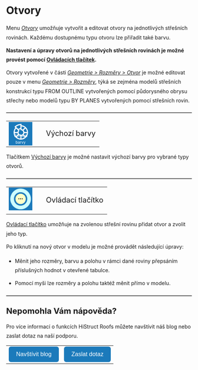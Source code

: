 <!DOCTYPE html>
<html>
<head>
  <meta charset="UTF-8">
  <title>Otvory</title>
</head>

<style>
    body{ /* Nastavení okrajů a řádkování pro celý dokument */
      line-height: 1.8;
      padding-top: 30px;
      padding-right: 30px;
      padding-bottom: 30px;
      padding-left: 30px;
    }
    h1{ /* Styl hlavního nadpisu */
      font-size: 28px;
      border-bottom: none;
      margin-top: 10px;
      margin-bottom: 0px;
    }
    h2{ /* Styl podnadpisů */
      font-size: 22px;
      border-bottom: none;
      margin-top: 10px;
      margin-bottom: 0px;
    }
    h3{ /* Styl podnadpisů */
      font-size: 18px;
      border-bottom: none;
      margin-top: 10px;
      margin-bottom: 0px;
    }
    p{ /* Styl odstavců */
      border-bottom: none;
      margin-top: 10px;
      margin-bottom: 10px;
    }
    hr.main{ /* Hlavní oddělovací čára */
      border: none;
      border-top: 2px solid #555; /* čárkovaná čára */
      height: 1px; /* zruší výšku, protože border se použije místo background */
      margin-top: 20px;
      margin-bottom: 20px;
    }
    hr{ /* Běžná oddělovací čára */
      all: unset; /* zruší úplně veškeré defaultní styly */
      display: block;
      width: 100%;
      border-top: 2px dashed #555;
      margin: 20px 0;
    }
    .btn { /* Styl tlačítek */
      margin-top: 0px;
      padding: 12px 20px;
      background-color: rgb(27,122,187);
      color: white;
      border: none;
      border-radius: 6px;
      cursor: pointer;
      font-size: 16px;
    }
    .btn:hover { /* Styl tlačítek při najetí myší */
      background-color: rgb(20,90,140);
    }
</style>

<body>

  <h1>Otvory</h1>

  <p>Menu <u><i>Otvory</i></u> umožňuje vytvořit a editovat otvory na jednotlivých střešních rovinách. Každému dostupnému typu otvoru lze přiřadit také barvu.</p>

  <p><b>Nastavení a úpravy otvorů na jednotlivých střešních rovinách je možné provést pomocí <u>Ovládacích tlačítek</u>.</b></p>

  <p>Otvory vytvořené v části <u><i>Geometrie &gt; Rozměry &gt; Otvor</i></u> je možné editovat pouze v menu <u><i>Geometrie &gt; Rozměry</i></u>, týká se zejména modelů střešních konstrukcí typu FROM OUTLINE vytvořených pomocí půdorysného obrysu střechy nebo modelů typu BY PLANES vytvořených pomocí střešních rovin.</p>

  <hr class="main"> <!-- Vodorovná čára jako oddělovač sekce -->

  <table>
    <tr>
      <td>
        <div style="position: relative; width: 64px; height: 64px;">
          <img src="img/ColorsIcon64x64.png" alt="ColorsIcon64x64.png" width="64" height="64">
          <div style="position: absolute; bottom: 0; width: 100%; background: none; color: white; font-size: 10px; text-align: center;">
            Výchozí barvy
          </div>
        </div>
      </td>
      <td style="vertical-align: middle; font-size: 20px; padding-left: 30px;">
        Výchozí barvy
      </td>
    </tr>
  </table>

  <p>Tlačítkem <u>Výchozí barvy</u> je možné nastavit výchozí barvy pro vybrané typy otvorů.</p>

  <hr class="main"> <!-- Vodorovná čára jako oddělovač sekce -->

  <table>
    <tr>
      <td><img src="img/ControlButton.png" alt="ControlButton.png" width="64"></td>
      <td style="vertical-align: middle; font-size: 20px; padding-left: 30px;">Ovládací tlačítko</td>
    </tr> 
  </table>

  <p><u>Ovládací tlačítko</u> umožňuje na zvolenou střešní rovinu přidat otvor a zvolit jeho typ.</p>

  <p>Po kliknutí na nový otvor v modelu je možné provádět následující úpravy:</p>
  <ul>
    <li><p>Měnit jeho rozměry, barvu a polohu v rámci dané roviny přepsáním příslušných hodnot v otevřené tabulce.</p></li>
    <li><p>Pomocí myši lze rozměry a polohu taktéž měnit přímo v modelu.</p></li>
  </ul>

  <hr class="main"> <!-- Vodorovná čára jako oddělovač sekce -->

  <h2>Nepomohla Vám nápověda?</h2>
  <p>Pro více informací o funkcích HiStruct Roofs můžete navštívit náš blog nebo zaslat dotaz na naší podporu.</p>

  <table>
    <tr>
      <td>
        <a href="https://docs.histruct.com/cs/" target="_blank" rel="noopener noreferrer">
          <button class="btn">Navštívit blog</button>
        </a>
      </td>
      <td>
        <a href="mailto:support@histruct.com?subject=Dotaz na Support HiStruct">
          <button class="btn">Zaslat dotaz</button>
        </a>
      </td>
    </tr>
  </table>

</body>
</html>
